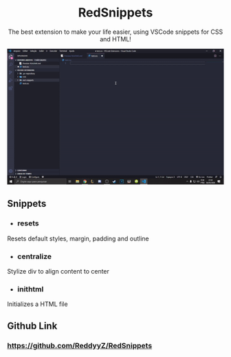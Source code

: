 <h1 align="center"> RedSnippets </h1>
<p align="center"> The best extension to make your life easier, using VSCode snippets for CSS and HTML!  </p>

![demonstration](assets/demonstration.gif)

## Snippets

- ### resets

Resets default styles, margin, padding and outline

- ### centralize

Stylize div to align content to center

- ### inithtml

Initializes a HTML file

## Github Link

### https://github.com/ReddyyZ/RedSnippets
